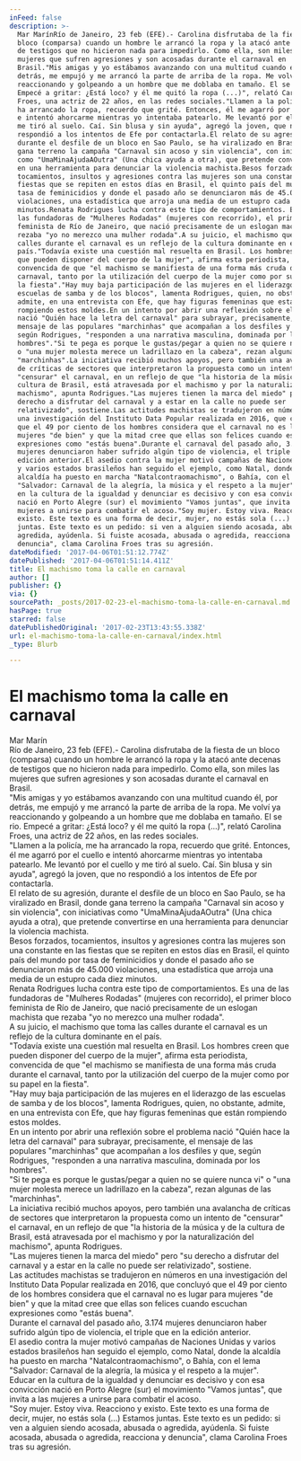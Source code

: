 ```yaml
---
inFeed: false
description: >-
  Mar MarínRío de Janeiro, 23 feb (EFE).- Carolina disfrutaba de la fiesta de un
  bloco (comparsa) cuando un hombre le arrancó la ropa y la atacó ante decenas
  de testigos que no hicieron nada para impedirlo. Como ella, son miles las
  mujeres que sufren agresiones y son acosadas durante el carnaval en
  Brasil."Mis amigas y yo estábamos avanzando con una multitud cuando él, por
  detrás, me empujó y me arrancó la parte de arriba de la ropa. Me volví ya
  reaccionando y golpeando a un hombre que me doblaba en tamaño. El se rio.
  Empecé a gritar: ¿Está loco? y él me quitó la ropa (...)", relató Carolina
  Froes, una actriz de 22 años, en las redes sociales."Llamen a la policía, me
  ha arrancado la ropa, recuerdo que grité. Entonces, él me agarró por el cuello
  e intentó ahorcarme mientras yo intentaba patearlo. Me levantó por el cuello y
  me tiró al suelo. Caí. Sin blusa y sin ayuda", agregó la joven, que no
  respondió a los intentos de Efe por contactarla.El relato de su agresión,
  durante el desfile de un bloco en Sao Paulo, se ha viralizado en Brasil, donde
  gana terreno la campaña "Carnaval sin acoso y sin violencia", con iniciativas
  como "UmaMinaAjudaAOutra" (Una chica ayuda a otra), que pretende convertirse
  en una herramienta para denunciar la violencia machista.Besos forzados,
  tocamientos, insultos y agresiones contra las mujeres son una constante en las
  fiestas que se repiten en estos días en Brasil, el quinto país del mundo por
  tasa de feminicidios y donde el pasado año se denunciaron más de 45.000
  violaciones, una estadística que arroja una media de un estupro cada diez
  minutos.Renata Rodrigues lucha contra este tipo de comportamientos. Es una de
  las fundadoras de "Mulheres Rodadas" (mujeres con recorrido), el primer bloco
  feminista de Río de Janeiro, que nació precisamente de un eslogan machista que
  rezaba "yo no merezco una mulher rodada".A su juicio, el machismo que toma las
  calles durante el carnaval es un reflejo de la cultura dominante en el
  país."Todavía existe una cuestión mal resuelta en Brasil. Los hombres creen
  que pueden disponer del cuerpo de la mujer", afirma esta periodista,
  convencida de que "el machismo se manifiesta de una forma más cruda durante el
  carnaval, tanto por la utilización del cuerpo de la mujer como por su papel en
  la fiesta"."Hay muy baja participación de las mujeres en el liderazgo de las
  escuelas de samba y de los blocos", lamenta Rodrigues, quien, no obstante,
  admite, en una entrevista con Efe, que hay figuras femeninas que están
  rompiendo estos moldes.En un intento por abrir una reflexión sobre el problema
  nació "Quién hace la letra del carnaval" para subrayar, precisamente, el
  mensaje de las populares "marchinhas" que acompañan a los desfiles y que,
  según Rodrigues, "responden a una narrativa masculina, dominada por los
  hombres"."Si te pega es porque le gustas/pegar a quien no se quiere nunca vi"
  o "una mujer molesta merece un ladrillazo en la cabeza", rezan algunas de las
  "marchinhas".La iniciativa recibió muchos apoyos, pero también una avalancha
  de críticas de sectores que interpretaron la propuesta como un intento de
  "censurar" el carnaval, en un reflejo de que "la historia de la música y de la
  cultura de Brasil, está atravesada por el machismo y por la naturalización del
  machismo", apunta Rodrigues."Las mujeres tienen la marca del miedo" pero "su
  derecho a disfrutar del carnaval y a estar en la calle no puede ser
  relativizado", sostiene.Las actitudes machistas se tradujeron en números en
  una investigación del Instituto Data Popular realizada en 2016, que concluyó
  que el 49 por ciento de los hombres considera que el carnaval no es lugar para
  mujeres "de bien" y que la mitad cree que ellas son felices cuando escuchan
  expresiones como "estás buena".Durante el carnaval del pasado año, 3.174
  mujeres denunciaron haber sufrido algún tipo de violencia, el triple que en la
  edición anterior.El asedio contra la mujer motivó campañas de Naciones Unidas
  y varios estados brasileños han seguido el ejemplo, como Natal, donde la
  alcaldía ha puesto en marcha "Natalcontraomachismo", o Bahía, con el lema
  "Salvador: Carnaval de la alegría, la música y el respeto a la mujer".Educar
  en la cultura de la igualdad y denunciar es decisivo y con esa convicción
  nació en Porto Alegre (sur) el movimiento "Vamos juntas", que invita a las
  mujeres a unirse para combatir el acoso."Soy mujer. Estoy viva. Reacciono y
  existo. Este texto es una forma de decir, mujer, no estás sola (...) Estamos
  juntas. Este texto es un pedido: si ven a alguien siendo acosada, abusada o
  agredida, ayúdenla. Si fuiste acosada, abusada o agredida, reacciona y
  denuncia", clama Carolina Froes tras su agresión.
dateModified: '2017-04-06T01:51:12.774Z'
datePublished: '2017-04-06T01:51:14.411Z'
title: El machismo toma la calle en carnaval
author: []
publisher: {}
via: {}
sourcePath: _posts/2017-02-23-el-machismo-toma-la-calle-en-carnaval.md
hasPage: true
starred: false
datePublishedOriginal: '2017-02-23T13:43:55.338Z'
url: el-machismo-toma-la-calle-en-carnaval/index.html
_type: Blurb

---
```

# El machismo toma la calle en carnaval

Mar Marín  
Río de Janeiro, 23 feb (EFE).- Carolina disfrutaba de la fiesta de un bloco (comparsa) cuando un hombre le arrancó la ropa y la atacó ante decenas de testigos que no hicieron nada para impedirlo. Como ella, son miles las mujeres que sufren agresiones y son acosadas durante el carnaval en Brasil.  
"Mis amigas y yo estábamos avanzando con una multitud cuando él, por detrás, me empujó y me arrancó la parte de arriba de la ropa. Me volví ya reaccionando y golpeando a un hombre que me doblaba en tamaño. El se rio. Empecé a gritar: ¿Está loco? y él me quitó la ropa (...)", relató Carolina Froes, una actriz de 22 años, en las redes sociales.  
"Llamen a la policía, me ha arrancado la ropa, recuerdo que grité. Entonces, él me agarró por el cuello e intentó ahorcarme mientras yo intentaba patearlo. Me levantó por el cuello y me tiró al suelo. Caí. Sin blusa y sin ayuda", agregó la joven, que no respondió a los intentos de Efe por contactarla.  
El relato de su agresión, durante el desfile de un bloco en Sao Paulo, se ha viralizado en Brasil, donde gana terreno la campaña "Carnaval sin acoso y sin violencia", con iniciativas como "UmaMinaAjudaAOutra" (Una chica ayuda a otra), que pretende convertirse en una herramienta para denunciar la violencia machista.  
Besos forzados, tocamientos, insultos y agresiones contra las mujeres son una constante en las fiestas que se repiten en estos días en Brasil, el quinto país del mundo por tasa de feminicidios y donde el pasado año se denunciaron más de 45.000 violaciones, una estadística que arroja una media de un estupro cada diez minutos.  
Renata Rodrigues lucha contra este tipo de comportamientos. Es una de las fundadoras de "Mulheres Rodadas" (mujeres con recorrido), el primer bloco feminista de Río de Janeiro, que nació precisamente de un eslogan machista que rezaba "yo no merezco una mulher rodada".  
A su juicio, el machismo que toma las calles durante el carnaval es un reflejo de la cultura dominante en el país.  
"Todavía existe una cuestión mal resuelta en Brasil. Los hombres creen que pueden disponer del cuerpo de la mujer", afirma esta periodista, convencida de que "el machismo se manifiesta de una forma más cruda durante el carnaval, tanto por la utilización del cuerpo de la mujer como por su papel en la fiesta".  
"Hay muy baja participación de las mujeres en el liderazgo de las escuelas de samba y de los blocos", lamenta Rodrigues, quien, no obstante, admite, en una entrevista con Efe, que hay figuras femeninas que están rompiendo estos moldes.  
En un intento por abrir una reflexión sobre el problema nació "Quién hace la letra del carnaval" para subrayar, precisamente, el mensaje de las populares "marchinhas" que acompañan a los desfiles y que, según Rodrigues, "responden a una narrativa masculina, dominada por los hombres".  
"Si te pega es porque le gustas/pegar a quien no se quiere nunca vi" o "una mujer molesta merece un ladrillazo en la cabeza", rezan algunas de las "marchinhas".  
La iniciativa recibió muchos apoyos, pero también una avalancha de críticas de sectores que interpretaron la propuesta como un intento de "censurar" el carnaval, en un reflejo de que "la historia de la música y de la cultura de Brasil, está atravesada por el machismo y por la naturalización del machismo", apunta Rodrigues.  
"Las mujeres tienen la marca del miedo" pero "su derecho a disfrutar del carnaval y a estar en la calle no puede ser relativizado", sostiene.  
Las actitudes machistas se tradujeron en números en una investigación del Instituto Data Popular realizada en 2016, que concluyó que el 49 por ciento de los hombres considera que el carnaval no es lugar para mujeres "de bien" y que la mitad cree que ellas son felices cuando escuchan expresiones como "estás buena".  
Durante el carnaval del pasado año, 3.174 mujeres denunciaron haber sufrido algún tipo de violencia, el triple que en la edición anterior.  
El asedio contra la mujer motivó campañas de Naciones Unidas y varios estados brasileños han seguido el ejemplo, como Natal, donde la alcaldía ha puesto en marcha "Natalcontraomachismo", o Bahía, con el lema "Salvador: Carnaval de la alegría, la música y el respeto a la mujer".  
Educar en la cultura de la igualdad y denunciar es decisivo y con esa convicción nació en Porto Alegre (sur) el movimiento "Vamos juntas", que invita a las mujeres a unirse para combatir el acoso.  
"Soy mujer. Estoy viva. Reacciono y existo. Este texto es una forma de decir, mujer, no estás sola (...) Estamos juntas. Este texto es un pedido: si ven a alguien siendo acosada, abusada o agredida, ayúdenla. Si fuiste acosada, abusada o agredida, reacciona y denuncia", clama Carolina Froes tras su agresión.